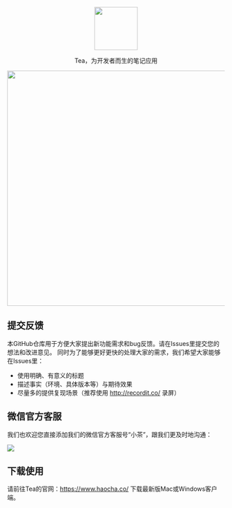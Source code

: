 <p align="center">
  <a href="#"><img width="100" height="100" src="https://tea-note.oss-cn-hangzhou.aliyuncs.com/website/logo.jpg" /></a>
</p>

<p align="center">
  Tea，为开发者而生的笔记应用
</p>

<p align="center">
  <img width="800" height="546" src="./overview.jpeg">
</p>

## 提交反馈
本GitHub仓库用于方便大家提出新功能需求和bug反馈。请在Issues里提交您的想法和改进意见。
同时为了能够更好更快的处理大家的需求，我们希望大家能够在Issues里：
- 使用明确、有意义的标题
- 描述事实（环境、具体版本等）与期待效果
- 尽量多的提供复现场景（推荐使用 http://recordit.co/ 录屏）

## 微信官方客服
我们也欢迎您直接添加我们的微信官方客服号“小茶”，跟我们更及时地沟通：

![](https://tea-note.oss-cn-hangzhou.aliyuncs.com/qr-codes/feedback-qr-160.jpeg)

## 下载使用
请前往Tea的官网：https://www.haocha.co/ 下载最新版Mac或Windows客户端。
